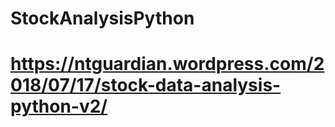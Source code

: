 # StockAnalysisPython
# https://ntguardian.wordpress.com/2018/07/17/stock-data-analysis-python-v2/



